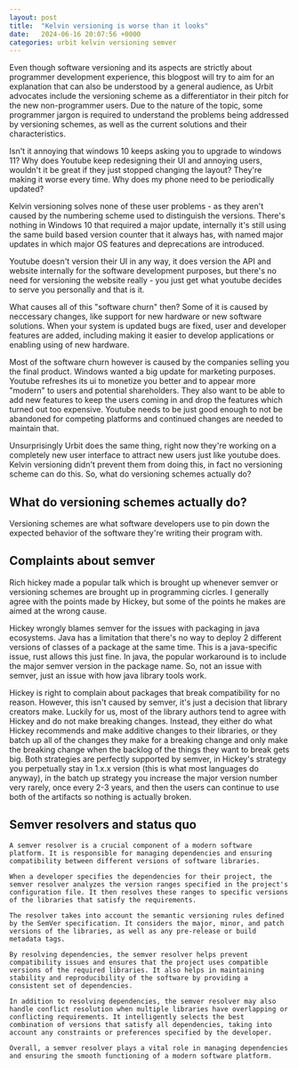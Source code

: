 ```yaml
---
layout: post
title:  "Kelvin versioning is worse than it looks"
date:   2024-06-16 20:07:56 +0000
categories: urbit kelvin versioning semver
---
```


Even though software versioning and its aspects are strictly about programmer development experience, this blogpost will try to aim for an explanation that can also be understood by a general audience, as Urbit advocates include the versioning scheme as a differentiator in their pitch for the new non-programmer users. Due to the nature of the topic, some programmer jargon is required to understand the problems being addressed by versioning schemes, as well as the current solutions and their characteristics.

Isn't it annoying that windows 10 keeps asking you to upgrade to windows 11? Why does Youtube keep redesigning their UI and annoying users, wouldn't it be great if they just stopped changing the layout? They're making it worse every time. Why does my phone need to be periodically updated?

Kelvin versioning solves none of these user problems - as they aren't caused by the numbering scheme used to distinguish the versions. There's nothing in Windows 10 that required a major update, internally it's still using the same build based version counter that it always has, with named major updates in which major OS features and deprecations are introduced.  

Youtube doesn't version their UI in any way, it does version the API and website internally for the software development purposes, but there's no need for versioning the website really - you just get what youtube decides to serve you personally and that is it.

What causes all of this "software churn" then? Some of it is caused by neccessary changes, like support for new hardware or new software solutions. When your system is updated bugs are fixed, user and developer features are added, including making it easier to develop applications or enabling using of new hardware.

Most of the software churn however is caused by the companies selling you the final product. Windows wanted a big update for marketing purposes. Youtube refreshes its ui to monetize you better and to appear more "modern" to users and potential shareholders. They also want to be able to add new features to keep the users coming in and drop the features which turned out too expensive. Youtube needs to be just good enough to not be abandoned for competing platforms and continued changes are needed to maintain that.

Unsurprisingly Urbit does the same thing, right now they're working on a completely new user interface to attract new users just like youtube does. Kelvin versioning didn't prevent them from doing this, in fact no versioning scheme can do this. So, what do versioning schemes actually do?

## What do versioning schemes actually do?

Versioning schemes are what software developers use to pin down the expected behavior of the software they're writing their program with. 

## Complaints about semver

Rich hickey made a popular talk which is brought up whenever semver or versioning schemes are brought up in programming cicrles. I generally agree with the points made by Hickey, but some of the points he makes are aimed at the wrong cause.

Hickey wrongly blames semver for the issues with packaging in java ecosystems. Java has a limitation that there's no way to deploy 2 different versions of classes of a package at the same time. This is a java-specific issue, rust allows this just fine. In java, the popular workaround is to include the major semver version in the package name. So, not an issue with semver, just an issue with how java library tools work.

Hickey is right to complain about packages that break compatibility for no reason. However, this isn't caused by semver, it's just a decision that library creators make. Luckily for us, most of the library authors tend to agree with Hickey and do not make breaking changes. Instead, they either do what Hickey recommends and make additive changes to their libraries, or they batch up all of the changes they make for a breaking change and only make the breaking change when the backlog of the things they want to break gets big. Both strategies are perfectly supported by semver, in Hickey's strategy you perpetually stay in 1.x.x version (this is what most languages do anyway), in the batch up strategy you increase the major version number very rarely, once every 2-3 years, and then the users can continue to use both of the artifacts so nothing is actually broken.

## Semver resolvers and status quo 

```ai-slop
A semver resolver is a crucial component of a modern software platform. It is responsible for managing dependencies and ensuring compatibility between different versions of software libraries.

When a developer specifies the dependencies for their project, the semver resolver analyzes the version ranges specified in the project's configuration file. It then resolves these ranges to specific versions of the libraries that satisfy the requirements.

The resolver takes into account the semantic versioning rules defined by the SemVer specification. It considers the major, minor, and patch versions of the libraries, as well as any pre-release or build metadata tags.

By resolving dependencies, the semver resolver helps prevent compatibility issues and ensures that the project uses compatible versions of the required libraries. It also helps in maintaining stability and reproducibility of the software by providing a consistent set of dependencies.

In addition to resolving dependencies, the semver resolver may also handle conflict resolution when multiple libraries have overlapping or conflicting requirements. It intelligently selects the best combination of versions that satisfy all dependencies, taking into account any constraints or preferences specified by the developer.

Overall, a semver resolver plays a vital role in managing dependencies and ensuring the smooth functioning of a modern software platform.
```





